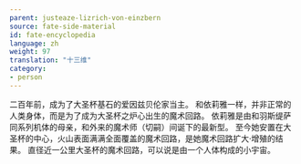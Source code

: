 ```yaml
---
parent: justeaze-lizrich-von-einzbern
source: fate-side-material
id: fate-encyclopedia
language: zh
weight: 97
translation: "十三维"
category:
- person
---
```


二百年前，成为了大圣杯基石的爱因兹贝伦家当主。
和依莉雅一样，并非正常的人类身体，而是为了成为大圣杯之炉心出生的魔术回路。
依莉雅是由和羽斯缇萨同系列机体的母亲，和外来的魔术师（切嗣）间诞下的最新型。
至今她安置在大圣杯的中心，火山表面满满全面覆盖的魔术回路，是她魔术回路扩大·增殖的结果。
直径近一公里大圣杯的魔术回路，可以说是由一个人体构成的小宇宙。
